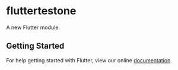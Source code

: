 # fluttertestone

A new Flutter module.

## Getting Started

For help getting started with Flutter, view our online
[documentation](https://flutter.dev/).
